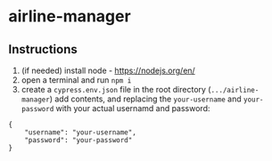 # airline-manager
## Instructions
1. (if needed) install node - https://nodejs.org/en/
2. open a terminal and run `npm i`
3. create a `cypress.env.json` file in the root directory (`.../airline-manager`)
add contents, and replacing the `your-username` and `your-password` with your actual usernamd and password:
```
{
    "username": "your-username",
    "password": "your-password"
}
```
